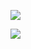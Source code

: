<!--
**arifbudiman/arifbudiman** is a ✨ _special_ ✨ repository because its `README.md` (this file) appears on your GitHub profile.

Here are some ideas to get you started:

- 🔭 I’m currently working on ...
- 🌱 I’m currently learning ...
- 👯 I’m looking to collaborate on ...
- 🤔 I’m looking for help with ...
- 💬 Ask me about ...
- 📫 How to reach me: ...
- 😄 Pronouns: ...
- ⚡ Fun fact: ...
-->
[![](https://badges.lastfm.workers.dev/last-played?user=arifbudiman&style=for-the-badge)](https://www.last.fm/user/arifbudiman)

<img src="https://github-readme-stats.vercel.app/api?username=arifbudiman&show_icons=true&theme=onedark" />
